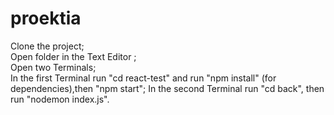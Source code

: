 # proektia
 
 
 Clone the project;                        
 Open folder in the Text Editor ;                                                 
 Open two Terminals;                       
 In the first Terminal run "cd react-test" and run "npm install" (for dependencies),then "npm start";
 In the second Terminal run "cd back", then run "nodemon index.js".
 

 
